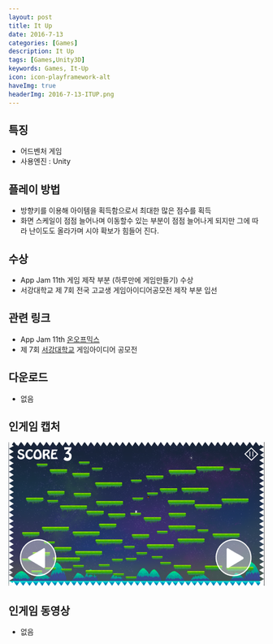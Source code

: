 ```yaml
---
layout: post
title: It Up
date: 2016-7-13
categories: [Games]
description: It Up
tags: [Games,Unity3D]
keywords: Games, It-Up
icon: icon-playframework-alt
haveImg: true
headerImg: 2016-7-13-ITUP.png
---
```



## 특징
- 어드벤처 게임
- 사용엔진 : Unity

## 플레이 방법
- 방향키를 이용해 아이템을 획득함으로서 최대한 많은 점수를 획득
- 화면 스케일이 점점 늘어나며 이동할수 있는 부분이 점점 늘어나게 되지만 그에 따라 난이도도 올라가며 시야 확보가 힘들어 진다.

## 수상
- App Jam 11th 게임 제작 부분 (하루만에 게임만들기) 수상
- 서강대학교 제 7회 전국 고교생 게임아이디어공모전 제작 부분 입선

## 관련 링크
 - App Jam 11th [온오프믹스](http://onoffmix.com/event/72121)
 - 제 7회 [서강대학교](http://soganggame.ac.kr/?CODE=0006&SUB=0201&MSUB=0003&idx=820) 게임아이디어 공모전
 
## 다운로드
- 없음

## 인게임 캡처
![1](/assets/img/2016-7-13-ITUP/1.png)

## 인게임 동영상
- 없음
